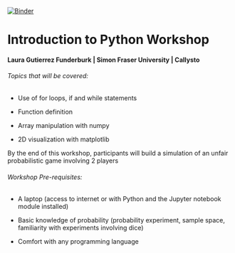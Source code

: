 [![Binder](https://mybinder.org/badge_logo.svg)](https://mybinder.org/v2/gh/lfunderburk/IntroToPython/master)

# Introduction to Python Workshop
#### Laura Gutierrez Funderburk | Simon Fraser University | Callysto

###### Topics that will be covered:

- Use of for loops, if and while statements 

- Function definition

- Array manipulation with numpy

- 2D visualization with matplotlib


By the end of this workshop, participants will build a simulation of an unfair probabilistic game involving 2 players


###### Workshop Pre-requisites:

- A laptop (access to internet or with Python and the Jupyter notebook module installed)

- Basic knowledge of probability (probability experiment, sample space, familiarity with experiments involving dice)

- Comfort with any programming language 

